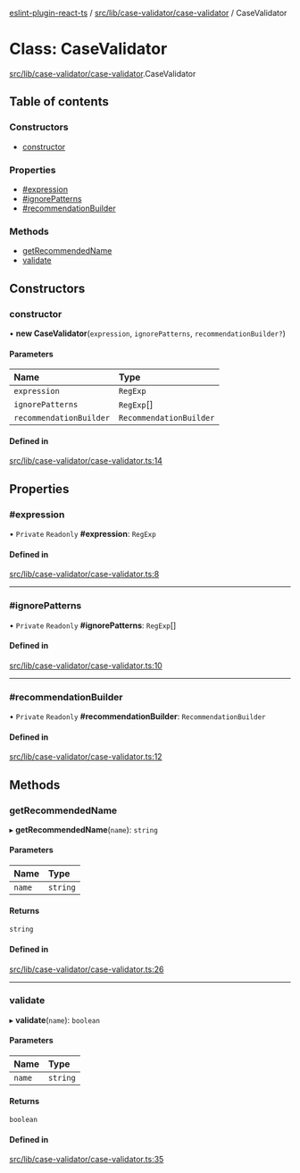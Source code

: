 [eslint-plugin-react-ts](../README.md) / [src/lib/case-validator/case-validator](../modules/src_lib_case_validator_case_validator.md) / CaseValidator

# Class: CaseValidator

[src/lib/case-validator/case-validator](../modules/src_lib_case_validator_case_validator.md).CaseValidator

## Table of contents

### Constructors

- [constructor](src_lib_case_validator_case_validator.CaseValidator.md#constructor)

### Properties

- [#expression](src_lib_case_validator_case_validator.CaseValidator.md##expression)
- [#ignorePatterns](src_lib_case_validator_case_validator.CaseValidator.md##ignorepatterns)
- [#recommendationBuilder](src_lib_case_validator_case_validator.CaseValidator.md##recommendationbuilder)

### Methods

- [getRecommendedName](src_lib_case_validator_case_validator.CaseValidator.md#getrecommendedname)
- [validate](src_lib_case_validator_case_validator.CaseValidator.md#validate)

## Constructors

### constructor

• **new CaseValidator**(`expression`, `ignorePatterns`, `recommendationBuilder?`)

#### Parameters

| Name | Type |
| :------ | :------ |
| `expression` | `RegExp` |
| `ignorePatterns` | `RegExp`[] |
| `recommendationBuilder` | `RecommendationBuilder` |

#### Defined in

[src/lib/case-validator/case-validator.ts:14](https://github.com/Rel1cx/eslint-plugin-react-ts/blob/0eee112/src/lib/case-validator/case-validator.ts#L14)

## Properties

### #expression

• `Private` `Readonly` **#expression**: `RegExp`

#### Defined in

[src/lib/case-validator/case-validator.ts:8](https://github.com/Rel1cx/eslint-plugin-react-ts/blob/0eee112/src/lib/case-validator/case-validator.ts#L8)

___

### #ignorePatterns

• `Private` `Readonly` **#ignorePatterns**: `RegExp`[]

#### Defined in

[src/lib/case-validator/case-validator.ts:10](https://github.com/Rel1cx/eslint-plugin-react-ts/blob/0eee112/src/lib/case-validator/case-validator.ts#L10)

___

### #recommendationBuilder

• `Private` `Readonly` **#recommendationBuilder**: `RecommendationBuilder`

#### Defined in

[src/lib/case-validator/case-validator.ts:12](https://github.com/Rel1cx/eslint-plugin-react-ts/blob/0eee112/src/lib/case-validator/case-validator.ts#L12)

## Methods

### getRecommendedName

▸ **getRecommendedName**(`name`): `string`

#### Parameters

| Name | Type |
| :------ | :------ |
| `name` | `string` |

#### Returns

`string`

#### Defined in

[src/lib/case-validator/case-validator.ts:26](https://github.com/Rel1cx/eslint-plugin-react-ts/blob/0eee112/src/lib/case-validator/case-validator.ts#L26)

___

### validate

▸ **validate**(`name`): `boolean`

#### Parameters

| Name | Type |
| :------ | :------ |
| `name` | `string` |

#### Returns

`boolean`

#### Defined in

[src/lib/case-validator/case-validator.ts:35](https://github.com/Rel1cx/eslint-plugin-react-ts/blob/0eee112/src/lib/case-validator/case-validator.ts#L35)
